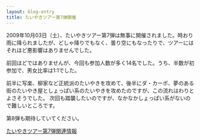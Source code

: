 ```yaml
---
layout: blog-entry
title: たいやきツアー第7弾開催
---
```


2009年10月03日（土）、たいやきツアー第7弾は無事に開催されました。時おり雨に降られましたが、どしゃ降りでもなく、曇り空にもなったりで、ツアーにはそれほど悪影響はありませんでした。

前回ほどではありませんが、今回も参加人数が多く14名でした。うち、半数が初参加で、男女比率は1:1でした。

前半に写楽、柳家など正統派のたいやきを攻めて、後半にダ・カーポ、夢のある街のたいやき屋としょっぱい系のたいやきを攻めたのですが、この流れはわりとよさそうでした。
次回も踏襲したいのですが、なかなかしょっぱい系がないので難しいところです。

第8弾も期待していてください。

[たいやきツアー第7弾関連情報](http://qwik.jp/taiyaki/65.html)
